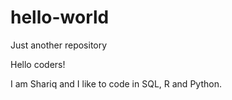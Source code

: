 # hello-world
Just another repository

Hello coders!

I am Shariq and I like to code in SQL, R and Python. 
